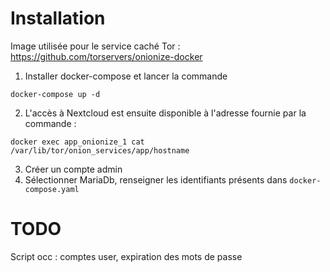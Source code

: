 # Installation

Image utilisée pour le service caché Tor : https://github.com/torservers/onionize-docker  

1. Installer docker-compose et lancer la commande 
```
docker-compose up -d
```

2. L'accès à Nextcloud est ensuite disponible à l'adresse fournie par la commande :
```
docker exec app_onionize_1 cat /var/lib/tor/onion_services/app/hostname
```

3. Créer un compte admin
4. Sélectionner MariaDb, renseigner les identifiants présents dans `docker-compose.yaml`

# TODO
Script occ : comptes user, expiration des mots de passe

